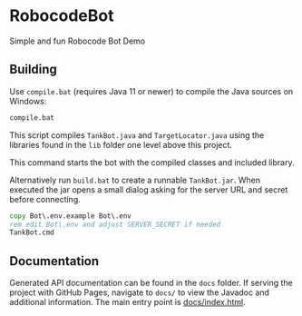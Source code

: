 # RobocodeBot
Simple and fun Robocode Bot Demo

## Building

Use `compile.bat` (requires Java 11 or newer) to compile the Java sources on Windows:

```bat
compile.bat
```

This script compiles `TankBot.java` and `TargetLocator.java` using the
libraries found in the `lib` folder one level above this project.


This command starts the bot with the compiled classes and included library.

Alternatively run `build.bat` to create a runnable `TankBot.jar`. When executed
the jar opens a small dialog asking for the server URL and secret before
connecting.


```cmd
copy Bot\.env.example Bot\.env
rem edit Bot\.env and adjust SERVER_SECRET if needed
TankBot.cmd
```

## Documentation

Generated API documentation can be found in the `docs` folder. If serving the project with GitHub Pages, navigate to `docs/` to view the Javadoc and additional information. The main entry point is [docs/index.html](docs/index.html).
